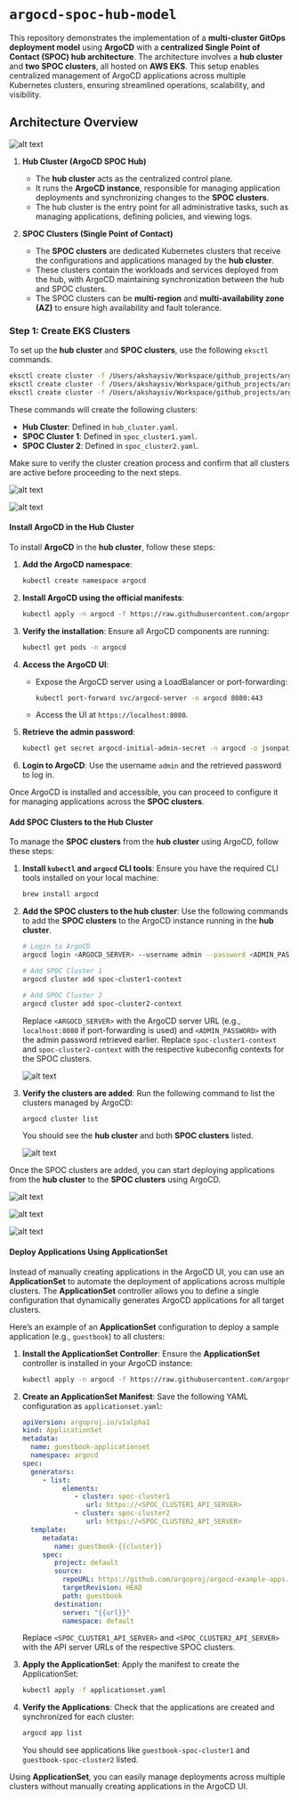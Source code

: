 # `argocd-spoc-hub-model`

This repository demonstrates the implementation of a **multi-cluster GitOps deployment model** using **ArgoCD** with a **centralized Single Point of Contact (SPOC) hub architecture**. The architecture involves a **hub cluster** and **two SPOC clusters**, all hosted on **AWS EKS**. This setup enables centralized management of ArgoCD applications across multiple Kubernetes clusters, ensuring streamlined operations, scalability, and visibility.

## Architecture Overview

![alt text](images/image.png)

1. **Hub Cluster (ArgoCD SPOC Hub)**
   - The **hub cluster** acts as the centralized control plane.
   - It runs the **ArgoCD instance**, responsible for managing application deployments and synchronizing changes to the **SPOC clusters**.
   - The hub cluster is the entry point for all administrative tasks, such as managing applications, defining policies, and viewing logs.
   
2. **SPOC Clusters (Single Point of Contact)**
   - The **SPOC clusters** are dedicated Kubernetes clusters that receive the configurations and applications managed by the **hub cluster**.
   - These clusters contain the workloads and services deployed from the hub, with ArgoCD maintaining synchronization between the hub and SPOC clusters.
   - The SPOC clusters can be **multi-region** and **multi-availability zone (AZ)** to ensure high availability and fault tolerance.



### Step 1: Create EKS Clusters

To set up the **hub cluster** and **SPOC clusters**, use the following `eksctl` commands.

```bash
eksctl create cluster -f /Users/akshaysiv/Workspace/github_projects/argocd-spoc-hub-model/eks/hub_cluster.yaml
eksctl create cluster -f /Users/akshaysiv/Workspace/github_projects/argocd-spoc-hub-model/eks/spoc_cluster1.yaml
eksctl create cluster -f /Users/akshaysiv/Workspace/github_projects/argocd-spoc-hub-model/eks/spoc_cluster2.yaml
```

These commands will create the following clusters:
- **Hub Cluster**: Defined in `hub_cluster.yaml`.
- **SPOC Cluster 1**: Defined in `spoc_cluster1.yaml`.
- **SPOC Cluster 2**: Defined in `spoc_cluster2.yaml`.

Make sure to verify the cluster creation process and confirm that all clusters are active before proceeding to the next steps.

![alt text](images/ekscluster.png)

![alt text](images/ec2machines.png)


#### Install ArgoCD in the Hub Cluster

To install **ArgoCD** in the **hub cluster**, follow these steps:

1. **Add the ArgoCD namespace**:
    ```bash
    kubectl create namespace argocd
    ```

2. **Install ArgoCD using the official manifests**:
    ```bash
    kubectl apply -n argocd -f https://raw.githubusercontent.com/argoproj/argo-cd/stable/manifests/install.yaml
    ```

3. **Verify the installation**:
    Ensure all ArgoCD components are running:
    ```bash
    kubectl get pods -n argocd
    ```

4. **Access the ArgoCD UI**:
    - Expose the ArgoCD server using a LoadBalancer or port-forwarding:
      ```bash
      kubectl port-forward svc/argocd-server -n argocd 8080:443
      ```
    - Access the UI at `https://localhost:8080`.

5. **Retrieve the admin password**:
    ```bash
    kubectl get secret argocd-initial-admin-secret -n argocd -o jsonpath="{.data.password}" | base64 -d
    ```

6. **Login to ArgoCD**:
    Use the username `admin` and the retrieved password to log in.

Once ArgoCD is installed and accessible, you can proceed to configure it for managing applications across the **SPOC clusters**.

#### Add SPOC Clusters to the Hub Cluster

To manage the **SPOC clusters** from the **hub cluster** using ArgoCD, follow these steps:

1. **Install `kubectl` and `argocd` CLI tools**:
    Ensure you have the required CLI tools installed on your local machine:
    ```bash
    brew install argocd
    ```

2. **Add the SPOC clusters to the hub cluster**:
    Use the following commands to add the **SPOC clusters** to the ArgoCD instance running in the **hub cluster**.

    ```bash
    # Login to ArgoCD
    argocd login <ARGOCD_SERVER> --username admin --password <ADMIN_PASSWORD> --insecure

    # Add SPOC Cluster 1
    argocd cluster add spoc-cluster1-context

    # Add SPOC Cluster 2
    argocd cluster add spoc-cluster2-context
    ```

    Replace `<ARGOCD_SERVER>` with the ArgoCD server URL (e.g., `localhost:8080` if port-forwarding is used) and `<ADMIN_PASSWORD>` with the admin password retrieved earlier. Replace `spoc-cluster1-context` and `spoc-cluster2-context` with the respective kubeconfig contexts for the SPOC clusters.

    ![alt text](images/addcluster.png)

3. **Verify the clusters are added**:
    Run the following command to list the clusters managed by ArgoCD:
    ```bash
    argocd cluster list
    ```
    You should see the **hub cluster** and both **SPOC clusters** listed.

    ![alt text](images/clusterList.png)

Once the SPOC clusters are added, you can start deploying applications from the **hub cluster** to the **SPOC clusters** using ArgoCD.


![alt text](images/argocdApplication.png)

![alt text](images/argocdspoc1.png)

![alt text](images/guestbook.png)

#### Deploy Applications Using ApplicationSet

Instead of manually creating applications in the ArgoCD UI, you can use an **ApplicationSet** to automate the deployment of applications across multiple clusters. The **ApplicationSet** controller allows you to define a single configuration that dynamically generates ArgoCD applications for all target clusters.

Here’s an example of an **ApplicationSet** configuration to deploy a sample application (e.g., `guestbook`) to all clusters:

1. **Install the ApplicationSet Controller**:
    Ensure the **ApplicationSet** controller is installed in your ArgoCD instance:
    ```bash
    kubectl apply -n argocd -f https://raw.githubusercontent.com/argoproj-labs/applicationset/stable/manifests/install.yaml
    ```

2. **Create an ApplicationSet Manifest**:
    Save the following YAML configuration as `applicationset.yaml`:

    ```yaml
    apiVersion: argoproj.io/v1alpha1
    kind: ApplicationSet
    metadata:
      name: guestbook-applicationset
      namespace: argocd
    spec:
      generators:
         - list:
              elements:
                 - cluster: spoc-cluster1
                    url: https://<SPOC_CLUSTER1_API_SERVER>
                 - cluster: spoc-cluster2
                    url: https://<SPOC_CLUSTER2_API_SERVER>
      template:
         metadata:
            name: guestbook-{{cluster}}
         spec:
            project: default
            source:
              repoURL: https://github.com/argoproj/argocd-example-apps.git
              targetRevision: HEAD
              path: guestbook
            destination:
              server: "{{url}}"
              namespace: default
    ```

    Replace `<SPOC_CLUSTER1_API_SERVER>` and `<SPOC_CLUSTER2_API_SERVER>` with the API server URLs of the respective SPOC clusters.

3. **Apply the ApplicationSet**:
    Apply the manifest to create the ApplicationSet:
    ```bash
    kubectl apply -f applicationset.yaml
    ```

4. **Verify the Applications**:
    Check that the applications are created and synchronized for each cluster:
    ```bash
    argocd app list
    ```

    You should see applications like `guestbook-spoc-cluster1` and `guestbook-spoc-cluster2` listed.

Using **ApplicationSet**, you can easily manage deployments across multiple clusters without manually creating applications in the ArgoCD UI.